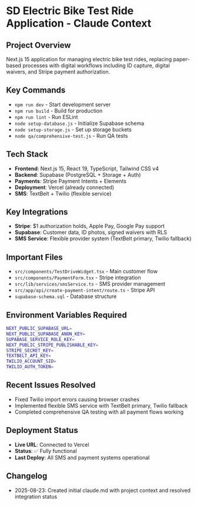 # SD Electric Bike Test Ride Application - Claude Context

## Project Overview
Next.js 15 application for managing electric bike test rides, replacing paper-based processes with digital workflows including ID capture, digital waivers, and Stripe payment authorization.

## Key Commands
- `npm run dev` - Start development server
- `npm run build` - Build for production  
- `npm run lint` - Run ESLint
- `node setup-database.js` - Initialize Supabase schema
- `node setup-storage.js` - Set up storage buckets
- `node qa/comprehensive-test.js` - Run QA tests

## Tech Stack
- **Frontend**: Next.js 15, React 19, TypeScript, Tailwind CSS v4
- **Backend**: Supabase (PostgreSQL + Storage + Auth)
- **Payments**: Stripe Payment Intents + Elements
- **Deployment**: Vercel (already connected)
- **SMS**: TextBelt + Twilio (flexible service)

## Key Integrations
- **Stripe**: $1 authorization holds, Apple Pay, Google Pay support
- **Supabase**: Customer data, ID photos, signed waivers with RLS
- **SMS Service**: Flexible provider system (TextBelt primary, Twilio fallback)

## Important Files
- `src/components/TestDriveWidget.tsx` - Main customer flow
- `src/components/PaymentForm.tsx` - Stripe integration
- `src/lib/services/smsService.ts` - SMS provider management
- `src/app/api/create-payment-intent/route.ts` - Stripe API
- `supabase-schema.sql` - Database structure

## Environment Variables Required
```bash
NEXT_PUBLIC_SUPABASE_URL=
NEXT_PUBLIC_SUPABASE_ANON_KEY=
SUPABASE_SERVICE_ROLE_KEY=
NEXT_PUBLIC_STRIPE_PUBLISHABLE_KEY=
STRIPE_SECRET_KEY=
TEXTBELT_API_KEY=
TWILIO_ACCOUNT_SID=
TWILIO_AUTH_TOKEN=
```

## Recent Issues Resolved
- Fixed Twilio import errors causing browser crashes
- Implemented flexible SMS service with TextBelt primary, Twilio fallback
- Completed comprehensive QA testing with all payment flows working

## Deployment Status
- **Live URL**: Connected to Vercel
- **Status**: ✅ Fully functional
- **Last Deploy**: All SMS and payment systems operational

## Changelog
- 2025-08-23: Created initial claude.md with project context and resolved integration status